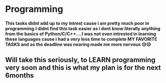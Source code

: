 # Programming

#### This tasks didnt add up to my intrest cause i am pretty much poor in programming.I didnt find this task easier as i dont know literally anything from the basics of Python/C/C++....I was not even intrested in learning these languages cause i had a very less time to complete **MY FAVORITE TASKS** and as the deadline was nearing made me more nervous 😥😥

## **Will take this seriously, to LEARN programming very soon and this is what my plan is for the next 6months**
